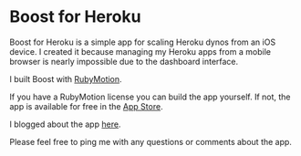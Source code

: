 Boost for Heroku
================

Boost for Heroku is a simple app for scaling Heroku dynos from an iOS device.
I created it because managing my Heroku apps from a mobile browser is nearly
impossible due to the dashboard interface.

I built Boost with [RubyMotion](http://www.rubymotion.com/).

If you have a RubyMotion license you can build the app yourself. If not,
the app is available for free in the [App Store](https://itunes.apple.com/US/app/id728159221).

I blogged about the app [here](http://www.marcusgartner.com/blog/2013/10/27/boost-for-heroku/).

Please feel free to ping me with any questions or comments about the app.
